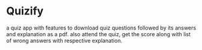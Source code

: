 # Quizify
a quiz app with features to download quiz questions followed by its answers and explanation as a pdf. also attend the quiz, get the score along with list of wrong answers with respective explanation.

